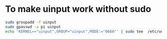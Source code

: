 
# To make uinput work without sudo
```bash
sudo groupadd -f uinput
sudo gpasswd -a pi uinput
echo 'KERNEL=="uinput",GROUP="uinput",MODE:="0660"' | sudo tee  /etc/udev/rules.d/99-input.rules
```
